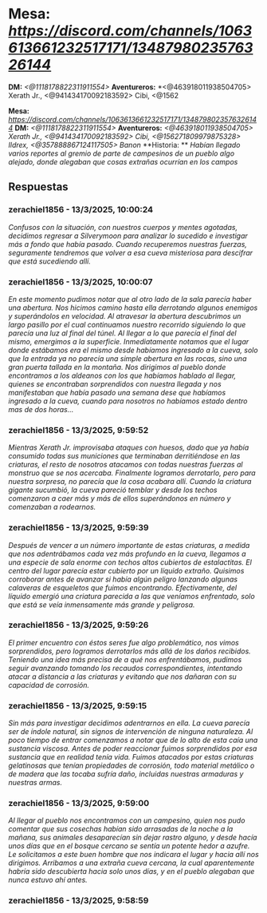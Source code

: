 # **Mesa:** *https://discord.com/channels/1063613661232517171/1348798023576326144*
**DM:** *<@1118178822311911554>*
**Aventureros:** *<@463918011938504705> Xerath Jr., <@941434170092183592> Cibi, <@1562

**Mesa:** *https://discord.com/channels/1063613661232517171/1348798023576326144*
**DM:** *<@1118178822311911554>*
**Aventureros:** *<@463918011938504705> Xerath Jr., <@941434170092183592> Cibi, <@156271809979875328> Ildrex, <@357888867124117505> Banon*
**Historia: ** *Habían llegado varios reportes al gremio de parte de campesinos de un pueblo algo alejado, donde alegaban que cosas extrañas ocurrían en los campos*

## Respuestas

### zerachiel1856 - 13/3/2025, 10:00:24

*Confusos con la situación, con nuestros cuerpos y mentes agotadas, decidimos regresar a Silverymoon para analizar lo sucedido e investigar más a fondo que había pasado. Cuando recuperemos nuestras fuerzas, seguramente tendremos que volver a esa cueva misteriosa para descifrar que está sucediendo allí.*

### zerachiel1856 - 13/3/2025, 10:00:07

*En este momento pudimos notar que al otro lado de la sala parecía haber una abertura. Nos hicimos camino hasta ella derrotando algunos enemigos y superándolos en velocidad. Al atravesar la abertura descubrimos un largo pasillo por el cual continuamos nuestro recorrido siguiendo lo que parecía una luz al final del túnel. Al llegar a lo que parecía el final del mismo, emergimos a la superficie. Inmediatamente notamos que el lugar donde estábamos era el mismo desde habíamos ingresado a la cueva, solo que la entrada ya no parecía una simple abertura en las rocas, sino una gran puerta tallada en la montaña. Nos dirigimos al pueblo donde encontramos a los aldeanos con los que habíamos hablado al llegar, quienes se encontraban sorprendidos con nuestra llegada y nos manifestaban que había pasado una semana dese que habíamos ingresado a la cueva, cuando para nosotros no habíamos estado dentro mas de dos horas…*

### zerachiel1856 - 13/3/2025, 9:59:52

*Mientras Xerath Jr. improvisaba ataques con huesos, dado que ya había consumido todas sus municiones que terminaban derritiéndose en las criaturas, el resto de nosotros atacamos con todas nuestras fuerzas al monstruo que se nos acercaba. Finalmente logramos derrotarlo, pero para nuestra sorpresa, no parecía que la cosa acabara allí. Cuando la criatura gigante sucumbió, la cueva pareció temblar y desde los techos comenzaron a caer más y más de ellos superándonos en número y comenzaban a rodearnos.*

### zerachiel1856 - 13/3/2025, 9:59:39

*Después de vencer a un número importante de estas criaturas, a medida que nos adentrábamos cada vez más profundo en la cueva, llegamos a una especie de sala enorme con techos altos cubiertos de estalactitas. El centro del lugar parecía estar cubierto por un líquido extraño. Quisimos corroborar antes de avanzar si había algún peligro lanzando algunas calaveras de esqueletos que fuimos encontrando. Efectivamente, del líquido emergió una criatura parecida a las que veníamos enfrentado, solo que está se veía inmensamente más grande y peligrosa.*

### zerachiel1856 - 13/3/2025, 9:59:26

*El primer encuentro con éstos seres fue algo problemático, nos vimos sorprendidos, pero logramos derrotarlos más allá de los daños recibidos. Teniendo una idea más precisa de a qué nos enfrentábamos, pudimos seguir avanzando tomando los recaudos correspondientes, intentando atacar a distancia a las criaturas y evitando que nos dañaran con su capacidad de corrosión.*

### zerachiel1856 - 13/3/2025, 9:59:15

*Sin más para investigar decidimos adentrarnos en ella. La cueva parecía ser de índole natural, sin signos de intervención de ninguna naturaleza. Al poco tiempo de entrar comenzamos a notar que de lo alto de esta caía una sustancia viscosa. Antes de poder reaccionar fuimos sorprendidos por esa sustancia que en realidad tenía vida. Fuimos atacados por estas criaturas gelatinosas que tenían propiedades de corrosión, todo material metálico o de madera que las tocaba sufría daño, incluidas nuestras armaduras y nuestras armas.*

### zerachiel1856 - 13/3/2025, 9:59:00

*Al llegar al pueblo nos encontramos con un campesino, quien nos pudo comentar que sus cosechas habían sido arrasadas de la noche a la mañana, sus animales desaparecían sin dejar rastro alguno, y desde hacía unos días que en el bosque cercano se sentía un potente hedor a azufre. Le solicitamos a este buen hombre que nos indicara el lugar y hacia allí nos dirigimos.*
*Arribamos a una extraña cueva cercana, la cual aparentemente habría sido descubierta hacia solo unos días, y en el pueblo alegaban que nunca estuvo ahí antes.*

### zerachiel1856 - 13/3/2025, 9:58:59



